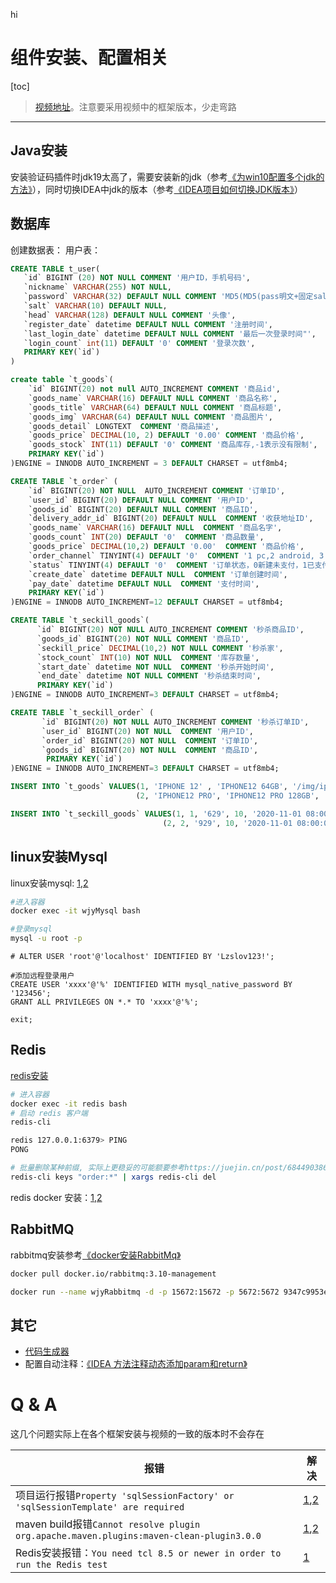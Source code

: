 hi


# 组件安装、配置相关
[toc]

> [视频地址](https://www.bilibili.com/video/BV1sf4y1L7KE)。注意要采用视频中的框架版本，少走弯路


***
## Java安装

安装验证码插件时jdk19太高了，需要安装新的jdk（参考[《为win10配置多个jdk的方法》](https://zhuanlan.zhihu.com/p/471479970)），同时切换IDEA中jdk的版本（参考[《IDEA项目如何切换JDK版本》](https://blog.csdn.net/weixin_45490198/article/details/125119932)）

## 数据库

创建数据表：
用户表：
```sql
CREATE TABLE t_user(
   `id` BIGINT (20) NOT NULL COMMENT '用户ID，手机号码',
   `nickname` VARCHAR(255) NOT NULL,
   `password` VARCHAR(32) DEFAULT NULL COMMENT 'MD5(MD5(pass明文+固定salt)+salt)' ,
   `salt` VARCHAR(10) DEFAULT NULL,
   `head` VARCHAR(128) DEFAULT NULL COMMENT '头像',
   `register_date` datetime DEFAULT NULL COMMENT '注册时间',
   `last_login_date` datetime DEFAULT NULL COMMENT '最后一次登录时间"',
   `login_count` int(11) DEFAULT '0' COMMENT '登录次数',
   PRIMARY KEY(`id`)
)
```

```sql
create table `t_goods`(
	`id` BIGINT(20) not null AUTO_INCREMENT COMMENT '商品id',
	`goods_name` VARCHAR(16) DEFAULT NULL COMMENT '商品名称',
	`goods_title` VARCHAR(64) DEFAULT NULL COMMENT '商品标题',
	`goods_img` VARCHAR(64) DEFAULT NULL COMMENT '商品图片',
	`goods_detail` LONGTEXT  COMMENT '商品描述',
	`goods_price` DECIMAL(10, 2) DEFAULT '0.00' COMMENT '商品价格',
	`goods_stock` INT(11) DEFAULT '0' COMMENT '商品库存,-1表示没有限制',
	PRIMARY KEY(`id`)
)ENGINE = INNODB AUTO_INCREMENT = 3 DEFAULT CHARSET = utf8mb4;

CREATE TABLE `t_order` (
	`id` BIGINT(20) NOT NULL  AUTO_INCREMENT COMMENT '订单ID',
	`user_id` BIGINT(20) DEFAULT NULL COMMENT '用户ID',
	`goods_id` BIGINT(20) DEFAULT NULL COMMENT '商品ID',
	`delivery_addr_id` BIGINT(20) DEFAULT NULL  COMMENT '收获地址ID',
	`goods_name` VARCHAR(16) DEFAULT NULL  COMMENT '商品名字',
	`goods_count` INT(20) DEFAULT '0'  COMMENT '商品数量',
	`goods_price` DECIMAL(10,2) DEFAULT '0.00'  COMMENT '商品价格',
	`order_channel` TINYINT(4) DEFAULT '0'  COMMENT '1 pc,2 android, 3 ios',
	`status` TINYINT(4) DEFAULT '0'  COMMENT '订单状态，0新建未支付，1已支付，2已发货，3已收货，4已退货，5已完成',
	`create_date` datetime DEFAULT NULL  COMMENT '订单创建时间',
	`pay_date` datetime DEFAULT NULL  COMMENT '支付时间',
	PRIMARY KEY(`id`)
)ENGINE = INNODB AUTO_INCREMENT=12 DEFAULT CHARSET = utf8mb4;

CREATE TABLE `t_seckill_goods`(
      `id` BIGINT(20) NOT NULL AUTO_INCREMENT COMMENT '秒杀商品ID',
      `goods_id` BIGINT(20) NOT NULL COMMENT '商品ID',
      `seckill_price` DECIMAL(10,2) NOT NULL COMMENT '秒杀家',
      `stock_count` INT(10) NOT NULL  COMMENT '库存数量',
      `start_date` datetime NOT NULL  COMMENT '秒杀开始时间',
      `end_date` datetime NOT NULL COMMENT '秒杀结束时间',
      PRIMARY KEY(`id`)
)ENGINE = INNODB AUTO_INCREMENT=3 DEFAULT CHARSET = utf8mb4;

CREATE TABLE `t_seckill_order` (
       `id` BIGINT(20) NOT NULL AUTO_INCREMENT COMMENT '秒杀订单ID',
       `user_id` BIGINT(20) NOT NULL  COMMENT '用户ID',
       `order_id` BIGINT(20) NOT NULL  COMMENT '订单ID',
       `goods_id` BIGINT(20) NOT NULL  COMMENT '商品ID',
        PRIMARY KEY(`id`)
)ENGINE = INNODB AUTO_INCREMENT=3 DEFAULT CHARSET = utf8mb4;
```

```sql
INSERT INTO `t_goods` VALUES(1, 'IPHONE 12' , 'IPHONE12 64GB', '/img/iphone12.jpg', 'IPHONE12 64GB', '5299.00', 100),
                            (2, 'IPHONE12 PRO', 'IPHONE12 PRO 128GB', '/img/iphone12pro.jpg', 'IPHONE12 PRO 128GB', '9299.00', 100)

INSERT INTO `t_seckill_goods` VALUES(1, 1, '629', 10, '2020-11-01 08:00:00', '2020-11-01 09:00:00'),
                                  (2, 2, '929', 10, '2020-11-01 08:00:00', '2020-11-01 09:00:00')

```

## linux安装Mysql

linux安装mysql: [1](https://www.runoob.com/docker/docker-install-mysql.html),[2](https://www.cnblogs.com/sablier/p/11605606.html)

```bash
#进入容器
docker exec -it wjyMysql bash

#登录mysql
mysql -u root -p

```

```mysql
# ALTER USER 'root'@'localhost' IDENTIFIED BY 'Lzslov123!';

#添加远程登录用户
CREATE USER 'xxxx'@'%' IDENTIFIED WITH mysql_native_password BY '123456';
GRANT ALL PRIVILEGES ON *.* TO 'xxxx'@'%';

exit;
```

## Redis

[redis安装](https://blog.csdn.net/web18484626332/article/details/126540454)

```bash
# 进入容器
docker exec -it redis bash
# 启动 redis 客户端
redis-cli

redis 127.0.0.1:6379> PING
PONG

# 批量删除某种前缀, 实际上更稳妥的可能额要参考https://juejin.cn/post/6844903869412016142（使用scan删除）
redis-cli keys "order:*" | xargs redis-cli del

```

redis docker 安装：[1](https://cloud.tencent.com/developer/article/1670205),[2](https://www.jianshu.com/p/f62277cf5d0f)



## RabbitMQ

rabbitmq安装参考[《docker安装RabbitMq》](https://juejin.cn/post/6844903970545090574)

```bash
docker pull docker.io/rabbitmq:3.10-management

docker run --name wjyRabbitmq -d -p 15672:15672 -p 5672:5672 9347c9953e5a
```


## 其它

- [代码生成器](https://baomidou.com/pages/d357af/)
- 配置自动注释：[《IDEA 方法注释动态添加param和return》](https://www.bilibili.com/read/cv22276744)


# Q & A

这几个问题实际上在各个框架安装与视频的一致的版本时不会存在

| 报错                                                                                   | 解决                                                                                                                             |
|--------------------------------------------------------------------------------------|--------------------------------------------------------------------------------------------------------------------------------|
| 项目运行报错`Property 'sqlSessionFactory' or 'sqlSessionTemplate' are required`            | [1](https://cloud.tencent.com/developer/article/2177573),[2](https://github.com/baomidou/mybatis-plus/pull/4870)               |
| maven build报错`Cannot resolve plugin org.apache.maven.plugins:maven-clean-plugin3.0.0` | [1](https://blog.csdn.net/m0_67392126/article/details/124165634),[2](https://blog.csdn.net/liujucai/article/details/102450806) |
| Redis安装报错：`You need tcl 8.5 or newer in order to run the Redis test`                  | [1](https://blog.csdn.net/zhangshu123321/article/details/51440106)                                                             |





